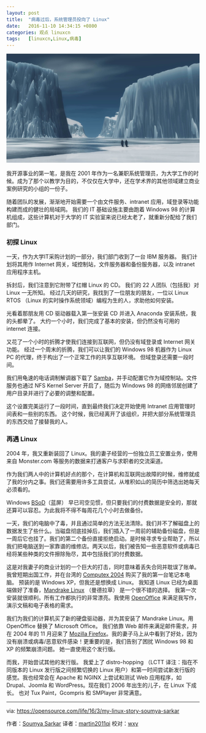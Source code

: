 ```yaml
---
layout: post
title:	"病毒过后，系统管理员投向了 Linux"
date:	2016-11-10 14:34:15 +0800 
categories:	观点 linuxcn 
tags:	[linuxcn,Linux,病毒]
---
```



![](/Asserts/Images/album/201611/10/143359vql2do0k2pm1ez25.jpg)


我开源事业的第一笔，是我在 2001 年作为一名兼职系统管理员，为大学工作的时候。成为了那个以教学为目的，不仅仅在大学中，还在学术界的其他领域建立商业案例研究的小组的一份子。


随着团队的发展，渐渐地开始需要一个由文件服务、intranet 应用，域登录等功能构建而成的健壮的局域网。 我们的 IT 基础设施主要由跑着 Windows 98 的计算机组成，这些计算机对于大学的 IT 实验室来说已经太老了，就重新分配给了我们部门。


### 初探 Linux


一天，作为大学IT采购计划的一部分，我们部门收到了一台 IBM 服务器。 我们计划将其用作 Internet 网关，域控制站，文件服务器和备份服务器，以及 intranet 应用程序主机。


拆封后，我们注意到它附带了红帽 Linux 的 CD。 我们的 22 人团队（包括我）对 Linux 一无所知。 经过几天的研究，我找到了一位朋友的朋友，一位以 Linux RTOS （Linux 的实时操作系统领域）编程为生的人，求助他如何安装。


光看着那朋友用 CD 驱动器载入第一张安装 CD 并进入 Anaconda 安装系统，我的头都晕了。 大约一个小时，我们完成了基本的安装，但仍然没有可用的 internet 连接。


又花了一个小时的折腾才使我们连接到互联网，但仍没有域登录或 Internet 网关功能。 经过一个周末的折腾，我们可以让我们的 Windows 98 机器作为 Linux PC 的代理，终于构出了一个正常工作的共享互联环境。 但域登录还需要一段时间。


我们用龟速的电话调制解调器下载了 [Samba](https://www.samba.org/)，并手动配置它作为域控制站。文件服务也通过 NFS Kernel Server 开启了，随后为 Windows 98 的网络邻居创建了用户目录并进行了必要的调整和配置。


这个设置完美运行了一段时间，直到最终我们决定开始使用 Intranet 应用管理时间表和一些别的东西。 这个时候，我已经离开了该组织，并把大部分系统管理员的东西交给了接替我的人。


### 再遇 Linux


2004 年，我又重新装回了 Linux。我的妻子经营的一份独立员工安置业务，使用来自 Monster.com 等服务的数据来打通客户与求职者的交流渠道。


作为我们两人中的计算机好点的那个，在计算机和互联网出故障的时候，维修就成了我的分内之事。我们还需要用许多工具尝试，从堆积如山的简历中筛选出她每天必须看的。


Windows [BSoD](https://en.wikipedia.org/wiki/Blue_Screen_of_Death)（蓝屏） 早已司空见惯，但只要我们的付费数据是安全的，那就还算可以容忍。为此我将不得不每周花几个小时去做备份。


一天，我们的电脑中了毒，并且通过简单的方法无法清除。我们并不了解磁盘上的数据发生了些什么。当磁盘彻底挂掉后，我们插入了一周前的辅助备份磁盘，但是一周后它也挂了。我们的第二个备份直接拒绝启动。是时候寻求专业帮助了，所以我们把电脑送到一家靠谱的维修店。两天以后，我们被告知一些恶意软件或病毒已经将某些种类的文件擦除殆尽，其中包括我们的付费数据。


这是对我妻子的商业计划的一个巨大的打击，同时意味着丢失合同并耽误了账单。我曾短期出国工作，并在台湾的 [Computex 2004](https://en.wikipedia.org/wiki/Computex_Taipei) 购买了我的第一台笔记本电脑。 预装的是 Windows XP，但我还是想换成 Linux。 我知道 Linux 已经为桌面端做好了准备，[Mandrake Linux](https://en.wikipedia.org/wiki/Mandriva_Linux) （曼德拉草） 是一个很不错的选择。 我第一次安装就很顺利。所有工作都执行的非常漂亮。我使用 [OpenOffice](http://www.openoffice.org/) 来满足我写作，演示文稿和电子表格的需求。


我们为我们的计算机买了新的硬盘驱动器，并为其安装了 Mandrake Linux。用 OpenOffice 替换了 Microsoft Office。 我们依靠 Web 邮件来满足邮件需求，并在 2004 年的 11 月迎来了 [Mozilla Firefox](https://www.mozilla.org/en-US/firefox/new/)。我的妻子马上从中看到了好处，因为没有崩溃或病毒/恶意软件感染！更重要的是，我们告别了困扰 Windows 98 和 XP 的频繁崩溃问题。 她一直使用这个发行版。


而我，开始尝试其他的发行版。 我爱上了 distro-hopping （LCTT 译注：指在不同版本的 Linux 发行版之间频繁切换的 Linux 用户）和第一时间尝试新发行版的感觉。我也经常会在 Apache 和 NGINX 上尝试和测试 Web 应用程序，如 Drupal、Joomla 和 WordPress。现在我们 2006 年出生的儿子，在 Linux 下成长。 也对 Tux Paint，Gcompris 和 SMPlayer 非常满意。




---


via: <https://opensource.com/life/16/3/my-linux-story-soumya-sarkar>


作者：[Soumya Sarkar](https://opensource.com/users/ssarkarhyd) 译者：[martin2011qi](https://github.com/martin2011qi) 校对：[wxy](https://github.com/wxy)
